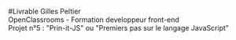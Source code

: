 #Livrable Gilles Peltier <br>
OpenClassrooms - Formation developpeur front-end <br>
Projet n°5 : "Prin-it-JS" ou "Premiers pas sur le langage JavaScript"